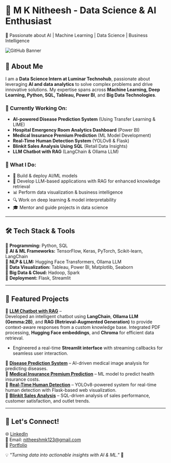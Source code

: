 # 📌 M K Nitheesh - Data Science & AI Enthusiast  
🚀 Passionate about AI | Machine Learning | Data Science | Business Intelligence  

![GitHub Banner](https://your-image-url.com) <!-- Optional: Add a banner image -->

## 👋 About Me  
I am a **Data Science Intern at Luminar Technohub**, passionate about leveraging **AI and data analytics** to solve complex problems and drive innovative solutions. My expertise spans across **Machine Learning, Deep Learning, Python, SQL, Tableau, Power BI**, and **Big Data Technologies**.  

### 🌟 Currently Working On:  
- **AI-powered Disease Prediction System** (Using Transfer Learning & LIME)  
- **Hospital Emergency Room Analytics Dashboard** (Power BI)  
- **Medical Insurance Premium Prediction** (ML Model Development)  
- **Real-Time Human Detection System** (YOLOv8 & Flask)  
- **Blinkit Sales Analysis Using SQL** (Retail Data Insights)  
- **LLM Chatbot with RAG** (LangChain & Ollama LLM)  

### 🎯 What I Do:  
- 🧠 Build & deploy AI/ML models  
- 🤖 Develop LLM-based applications with RAG for enhanced knowledge retrieval  
- 📊 Perform data visualization & business intelligence  
- 🔍 Work on deep learning & model interpretability  
- 🎓 Mentor and guide projects in data science  

---

## 🛠️ Tech Stack & Tools  
🔹 **Programming:** Python, SQL  
🔹 **AI & ML Frameworks:** TensorFlow, Keras, PyTorch, Scikit-learn, LangChain  
🔹 **NLP & LLM:** Hugging Face Transformers, Ollama LLM  
🔹 **Data Visualization:** Tableau, Power BI, Matplotlib, Seaborn  
🔹 **Big Data & Cloud:** Hadoop, Spark  
🔹 **Deployment:** Flask, Streamlit  

---

## 📂 Featured Projects  
📌 **[LLM Chatbot with RAG](https://github.com/yourrepo)** –  
Developed an intelligent chatbot using **LangChain**, **Ollama LLM (Gemma:2B)**, and **RAG (Retrieval-Augmented Generation)** to provide context-aware responses from a custom knowledge base. Integrated PDF processing, **Hugging Face embeddings**, and **Chroma** for efficient data retrieval.  
- Engineered a real-time **Streamlit interface** with streaming callbacks for seamless user interaction.  

📌 **[Disease Prediction System](https://github.com/yourrepo)** – AI-driven medical image analysis for predicting diseases.    
📌 **[Medical Insurance Premium Prediction](https://github.com/yourrepo)** – ML model to predict health insurance costs.  
📌 **[Real-Time Human Detection](https://github.com/yourrepo)** – YOLOv8-powered system for real-time human detection with Flask-based web visualization.  
📌 **[Blinkit Sales Analysis](https://github.com/yourrepo)** – SQL-driven analysis of sales performance, customer satisfaction, and outlet trends.  

---

## 💋 Let's Connect!  
🌐 [LinkedIn](https://www.linkedin.com/in/m-k-nitheesh-67bb97258)  
📧 Email: nitheeshmk123@gmail.com  
📌 [Portfolio](https://mknitheeesh.github.io/Portifolio1/)  

💡 *"Turning data into actionable insights with AI & ML."* 🚀
